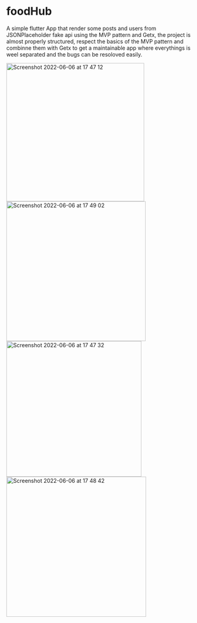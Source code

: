 # foodHub
A simple flutter App that render some posts and users from JSONPlaceholder fake api using the MVP pattern and Getx, the project is almost properly structured, respect the basics of the MVP pattern and combinne them with Getx to get a maintainable app where everythings is weel separated and the bugs can be resoloved easily.


<img width="360" alt="Screenshot 2022-06-06 at 17 47 12" src="https://user-images.githubusercontent.com/43273806/172206918-3f82c517-bf95-44d2-b88a-d137290c5767.png">
<img width="364" alt="Screenshot 2022-06-06 at 17 49 02" src="https://user-images.githubusercontent.com/43273806/172207231-4186f0f5-fdb9-428f-bde3-f28ce288658e.png">
<img width="353" alt="Screenshot 2022-06-06 at 17 47 32" src="https://user-images.githubusercontent.com/43273806/172206976-97d502b5-9523-4960-a544-12b79487080e.png">
<img width="365" alt="Screenshot 2022-06-06 at 17 48 42" src="https://user-images.githubusercontent.com/43273806/172207168-5bbb632a-658d-4ad7-8e75-ee2be5e8e147.png">
